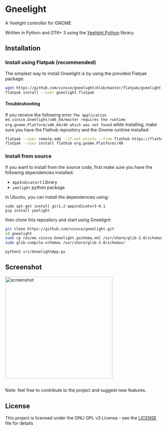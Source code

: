 # Gneelight
A Yeelight controller for GNOME

Written in Python and GTK+ 3 using the [Yeelight Python](https://github.com/skorokithakis/python-yeelight) library.

## Installation

### Install using Flatpak (recommended)
The simplest way to install Gneelight is by using the provided Flatpak package:
```bash
wget https://github.com/vinsce/gneelight/blob/master/flatpak/gneelight.flatpak?raw=true -O gneelight.flatpak
flatpak install --user gneelight.flatpak
```

#### Troubleshooting
If you receive the following error `The application me.vinsce.Gneelight/x86_64/master requires the runtime org.gnome.Platform/x86_64/40 which was not found` while installing, make sure you have the Flathub repository and the Gnome runtime installed:
```bash
flatpak --user remote-add --if-not-exists --from flathub https://flathub.org/repo/flathub.flatpakrepo
flatpak --user install flathub org.gnome.Platform//40
```

### Install from source
If you want to install from the source code, first make sure you have the following dependencies installed:
- `AppIndicator3` Library
- `yeelight` python package

In Ubuntu, you can install the dependencies using:
```
sudo apt-get install gir1.2-appindicator3-0.1
pip install yeelight
```

then clone this repository and start using Gneelignt:
```bash
git clone https://github.com/vinsce/gneelight.git
cd gneelight
sudo cp res/me.vinsce.Gneelight.gschema.xml /usr/share/glib-2.0/schemas/
sudo glib-compile-schemas /usr/share/glib-2.0/schemas/

python3 src/GneelightApp.py
```

## Screenshot
<img width="345" height="327" align="middle" src="https://i.imgur.com/VA4kaCV.png" alt="screenshot">

##
Note: feel free to contribute to the project and suggest new features.

## License

This project is licensed under the GNU GPL v3 License - see the [LICENSE](LICENSE) file for details

